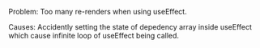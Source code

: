 Problem: Too many re-renders when using useEffect.

Causes: Accidently setting the state of depedency array inside useEffect which cause infinite loop of useEffect being called.
